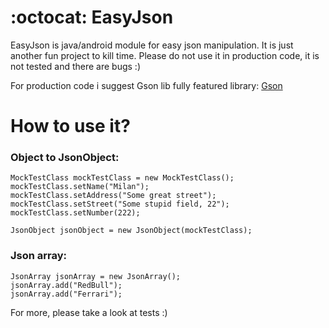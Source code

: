 # :octocat: EasyJson
EasyJson is java/android module for easy json manipulation. It is just another fun project to kill time.
Please do not use it in production code, it is not tested and there are bugs :)

For production code i suggest Gson lib fully featured library:
[Gson](https://github.com/google/gson)

# How to use it?

### Object to JsonObject:

```
MockTestClass mockTestClass = new MockTestClass();
mockTestClass.setName("Milan");
mockTestClass.setAddress("Some great street");
mockTestClass.setStreet("Some stupid field, 22");
mockTestClass.setNumber(222);

JsonObject jsonObject = new JsonObject(mockTestClass);

```

### Json array:

```
JsonArray jsonArray = new JsonArray();
jsonArray.add("RedBull");
jsonArray.add("Ferrari");
```

For more, please take a look at tests :)